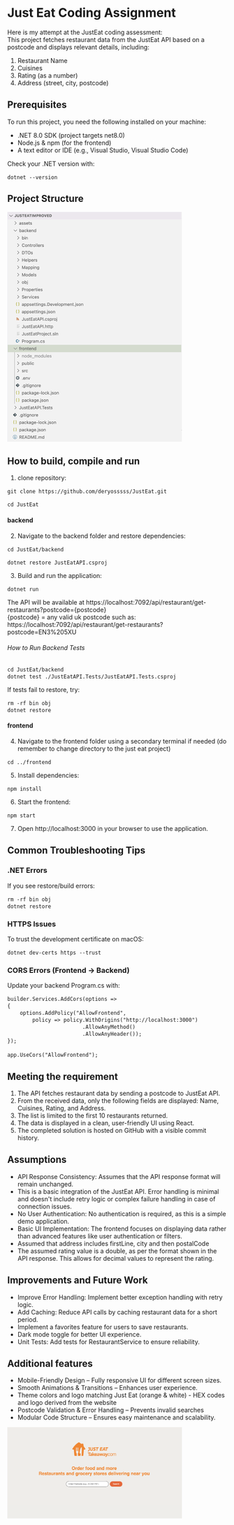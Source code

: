# Just Eat Coding Assignment

Here is my attempt at the JustEat coding assessment: <br />
This project fetches restaurant data from the JustEat API based on a postcode and displays relevant details, including:

1) Restaurant Name
2) Cuisines
3) Rating (as a number)
4) Address (street, city, postcode)


## Prerequisites
To run this project, you need the following installed on your machine:
- .NET 8.0 SDK (project targets net8.0)
- Node.js & npm (for the frontend)
- A text editor or IDE (e.g., Visual Studio, Visual Studio Code)

Check your .NET version with:
```
dotnet --version
```

## Project Structure 

<img src="./assets/screenshotstructure.png" alt="UI Screenshot" width="400"/>

## How to build, compile and run
1) clone repository:
```
git clone https://github.com/deryosssss/JustEat.git 
```
```
cd JustEat  
```
#### backend
2) Navigate to the backend folder and restore dependencies: <br />
```
cd JustEat/backend
```
```
dotnet restore JustEatAPI.csproj
```
3) Build and run the application: <br />
```
dotnet run
```
The API will be available at https://localhost:7092/api/restaurant/get-restaurants?postcode={postcode} <br /> 
{postcode} = any valid uk postcode such as:<br />
https://localhost:7092/api/restaurant/get-restaurants?postcode=EN3%205XU

###### How to Run Backend Tests
```
cd JustEat/backend
dotnet test ./JustEatAPI.Tests/JustEatAPI.Tests.csproj
```
If tests fail to restore, try:
```
rm -rf bin obj
dotnet restore
```
#### frontend 
4) Navigate to the frontend folder using a secondary terminal if needed (do remember to change directory to the just eat project) <br />
```
cd ../frontend
```
5) Install dependencies: <br />
```
npm install
```
6) Start the frontend: <br />
```
npm start 
```
7) Open http://localhost:3000 in your browser to use the application.

##  Common Troubleshooting Tips
### .NET Errors
If you see restore/build errors:
```
rm -rf bin obj
dotnet restore
```
### HTTPS Issues
To trust the development certificate on macOS:
```
dotnet dev-certs https --trust
```
### CORS Errors (Frontend → Backend)
Update your backend Program.cs with:
```
builder.Services.AddCors(options =>
{
    options.AddPolicy("AllowFrontend",
        policy => policy.WithOrigins("http://localhost:3000")
                        .AllowAnyMethod()
                        .AllowAnyHeader());
});

app.UseCors("AllowFrontend");
```

## Meeting the requirement
1) The API fetches restaurant data by sending a postcode to JustEat API.
2) From the received data, only the following fields are displayed: Name, Cuisines, Rating, and Address.
3) The list is limited to the first 10 restaurants returned.
4) The data is displayed in a clean, user-friendly UI using React.
5) The completed solution is hosted on GitHub with a visible commit history.

## Assumptions
- API Response Consistency: Assumes that the API response format will remain unchanged.
- This is a basic integration of the JustEat API. Error handling is minimal and doesn't include retry logic or complex failure handling in case of connection issues.
- No User Authentication: No authentication is required, as this is a simple demo application.
- Basic UI Implementation: The frontend focuses on displaying data rather than advanced features like user authentication or filters.
- Assumed that address includes firstLine, city and then postalCode
- The assumed rating value is a double, as per the format shown in the API response. This allows for decimal values to represent the rating.

## Improvements and Future Work
 - Improve Error Handling: Implement better exception handling with retry logic.
 - Add Caching: Reduce API calls by caching restaurant data for a short period.
 - Implement a favorites feature for users to save restaurants.
 - Dark mode toggle for better UI experience.
 - Unit Tests: Add tests for RestaurantService to ensure reliability.


## Additional features
- Mobile-Friendly Design – Fully responsive UI for different screen sizes.
- Smooth Animations & Transitions – Enhances user experience.
- Theme colors and logo matching Just Eat (orange & white) - HEX codes and logo derived from the website 
- Postcode Validation & Error Handling – Prevents invalid searches
- Modular Code Structure – Ensures easy maintenance and scalability.

<img src="./assets/screenshotui.png" alt="UI Screenshot" width="400"/>

